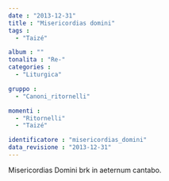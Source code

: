 ```yaml
---
date : "2013-12-31"
title : "Misericordias domini"
tags : 
  - "Taizé"

album : ""
tonalita : "Re-"
categories : 
  - "Liturgica"

gruppo : 
  - "Canoni_ritornelli"

momenti : 
  - "Ritornelli"
  - "Taizé"

identificatore : "misericordias_domini"
data_revisione : "2013-12-31"
---
```

  
  
 Misericordias Domini brk in aeternum cantabo.  
  
  
  
